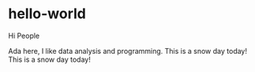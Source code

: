 # hello-world
Hi People

Ada here, I like data analysis and programming.
This is a snow day today!
This is a snow day today!
